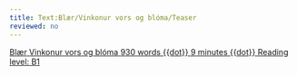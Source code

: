 ```yaml
---
title: Text:Blær/Vinkonur vors og blóma/Teaser
reviewed: no
---
```

<vocabulary>
</vocabulary>
<a href="{{fullurl:Blær/Vinkonur_vors_og_blóma}}" class="frontpage-box-with-image"><span class="frontpage-box-description">
<span class="div">
<span class="div frontpage-box-author">Blær</span>
<span class="div frontpage-box-title">Vinkonur vors og blóma</span>
<span class="div frontpage-box-subtitle">930 words {{dot}} 9 minutes {{dot}} Reading level: B1</span>
</span>
</span><!--
--><span class="div frontpage-box-image" style="background-image:url({{fullurl:Special:Redirect/file/Blær_–_Lunga_17669.jpeg|height=200}})"></span><!--
-->
</a>

